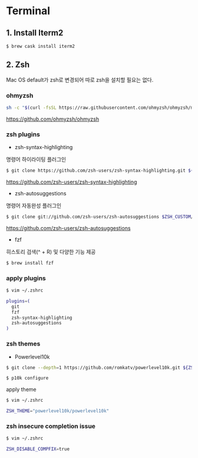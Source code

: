 # Terminal

## 1. Install Iterm2

```bash
$ brew cask install iterm2
```

## 2. Zsh

Mac OS default가 zsh로 변경되어 따로 zsh을 설치할 필요는 없다.

### **ohmyzsh**

```bash
sh -c "$(curl -fsSL https://raw.githubusercontent.com/ohmyzsh/ohmyzsh/master/tools/install.sh)"
```

https://github.com/ohmyzsh/ohmyzsh

### **zsh plugins**

- zsh-syntax-highlighting

명령어 하이라이팅 플러그인

```bash
$ git clone https://github.com/zsh-users/zsh-syntax-highlighting.git ${ZSH_CUSTOM:-~/.oh-my-zsh/custom}/plugins/zsh-syntax-highlighting
```

https://github.com/zsh-users/zsh-syntax-highlighting

- zsh-autosuggestions

명령어 자동완성 플러그인

```bash
$ git clone git://github.com/zsh-users/zsh-autosuggestions $ZSH_CUSTOM/plugins/zsh-autosuggestions
```

https://github.com/zsh-users/zsh-autosuggestions

- fzf

히스토리 검색(^ + R) 및 다양한 기능 제공

```bash
$ brew install fzf
```

### **apply plugins**

```bash
$ vim ~/.zshrc

plugins=(
  git
  fzf
  zsh-syntax-highlighting
  zsh-autosuggestions
)
```

### **zsh themes**

- Powerlevel10k

```bash
$ git clone --depth=1 https://github.com/romkatv/powerlevel10k.git ${ZSH_CUSTOM:-~/.oh-my-zsh/custom}/themes/powerlevel10k
```

```bash
$ p10k configure
```

apply theme

```bash
$ vim ~/.zshrc

ZSH_THEME="powerlevel10k/powerlevel10k"
```

### **zsh insecure completion issue**

```bash
$ vim ~/.zshrc

ZSH_DISABLE_COMPFIX=true
```
